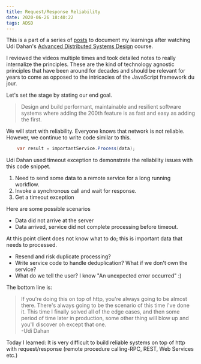```yaml
---
title: Request/Response Reliability 
date: 2020-06-26 18:40:22
tags: ADSD 
---
```


This is a part of a series of [posts](../../../../tags/ADSD/) to document my learnings after watching Udi Dahan's [Advanced Distributed Systems Design](https://learn.particular.net/courses/adsd-online) course.

I reviewed the videos multiple times and took detailed notes to really internalize the principles. These are the kind of technology agnostic principles that have been around for decades and should be relevant for years to come as opposed to the intricacies of the JavaScript framework du jour.

Let's set the stage by stating our end goal.

> Design and build performant, maintainable and resilient software systems where adding the 200th feature is as fast and easy as adding the first.

We will start with reliability. Everyone knows that network is not reliable. However, we continue to write code similar to this.

```csharp
    var result = importantService.Process(data);
```

Udi Dahan used timeout exception to demonstrate the reliability issues with this code snippet.
1. Need to send some data to a remote service for a long running workflow.
2. Invoke a synchronous call and wait for response.
3. Get a timeout exception
 
 Here are some possible scenarios

 * Data did not arrive at the server 
 * Data arrived, service did not complete processing before timeout.

 At this point client does not know what to do; this is important data that needs to processed. 
 
 * Resend and risk duplicate processing? 
 * Write service code to handle deduplication? What if we don't own the service?
 * What do we tell the user? I know "An unexpected error occurred" :)

 The bottom line is:
 > If you're doing this on top of http, you're always going to be almost there. There's always going to be the scenario of this time I've done it. This time I finally solved all of the edge cases, and then some period of time later in production, some other thing will blow up and you'll discover oh except that one.       
 -Udi Dahan

Today I learned: It is very difficult to build reliable systems on top of http with request/response (remote procedure calling-RPC, REST, Web Services etc.)
